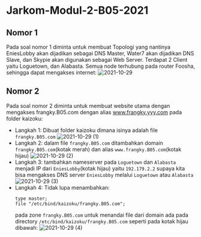 # Jarkom-Modul-2-B05-2021

## Nomor 1
Pada soal nomor 1 diminta untuk membuat Topologi yang nantinya EniesLobby akan dijadikan sebagai DNS Master, Water7 akan dijadikan DNS Slave, dan Skypie akan digunakan sebagai Web Server. Terdapat 2 Client yaitu Loguetown, dan Alabasta. Semua node terhubung pada router Foosha, sehingga dapat mengakses internet:
![2021-10-29](https://user-images.githubusercontent.com/71221969/139354127-69f0f318-e934-4337-8240-a2521002b7f9.png)

## Nomor 2
Pada soal nomor 2 diminta untuk membuat website utama dengan mengakses frangky.B05.com dengan alias www.frangky.yyy.com pada folder kaizoku:
 - Langkah 1: Dibuat folder kaizoku dimana isinya adalah file `frangky.B05.com`
   ![2021-10-29 (1)](https://user-images.githubusercontent.com/71221969/139354593-79d7c23b-e23b-4fe0-beff-22d8bf759dd2.png)
 - Langkah 2: dalam file `frangky.B05.com` ditambahkan domain `frangky.B05.com`(kotak merah) dan alias `www.frangky.B05.com`(kotak hijau)
   ![2021-10-29 (2)](https://user-images.githubusercontent.com/71221969/139354859-de08b1a1-e829-4141-b1c7-bd27f39cb8e5.png)
 - Langkah 3: tambahkan nameserver pada `Loguetown` dan `Alabasta` menjadi IP dari `EniesLobby`(kotak hijau) yaitu `192.179.2.2` supaya kita bisa mengakses DNS server `EniesLobby` melalui `Loguetown` atau `Alabasta`
   ![2021-10-29 (3)](https://user-images.githubusercontent.com/71221969/139355259-18d5ecd6-4b58-4f12-8c02-86c451d4f6c8.png)
 - Langkah 4: Tidak lupa menambahkan:
   ```
   type master;
   file "/etc/bind/kaizoku/frangky.B05.com";
   ```
   pada zone `frangky.B05.com` untuk menandai file dari domain ada pada directory `/etc/bind/kaizoku/frangky.B05.com` seperti pada kotak hijau dibawah:
   ![2021-10-29 (4)](https://user-images.githubusercontent.com/71221969/139355780-ff24c7f5-4562-4d34-8d33-ece4ff108db7.png)
